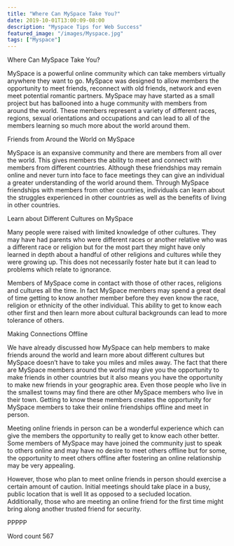 ```yaml
---
title: "Where Can MySpace Take You?"
date: 2019-10-01T13:00:09-08:00
description: "Myspace Tips for Web Success"
featured_image: "/images/Myspace.jpg"
tags: ["Myspace"]
---
```


Where Can MySpace Take You?

MySpace is a powerful online community which can take members virtually anywhere they want to go. MySpace was designed to allow members the opportunity to meet friends, reconnect with old friends, network and even meet potential romantic partners. MySpace may have started as a small project but has ballooned into a huge community with members from around the world. These members represent a variety of different races, regions, sexual orientations and occupations and can lead to all of the members learning so much more about the world around them. 

Friends from Around the World on MySpace

MySpace is an expansive community and there are members from all over the world. This gives members the ability to meet and connect with members from different countries. Although these friendships may remain online and never turn into face to face meetings they can give an individual a greater understanding of the world around them. Through MySpace friendships with members from other countries, individuals can learn about the struggles experienced in other countries as well as the benefits of living in other countries. 

Learn about Different Cultures on MySpace

Many people were raised with limited knowledge of other cultures. They may have had parents who were different races or another relative who was a different race or religion but for the most part they might have only learned in depth about a handful of other religions and cultures while they were growing up. This does not necessarily foster hate but it can lead to problems which relate to ignorance.

Members of MySpace come in contact with those of other races, religions and cultures all the time. In fact MySpace members may spend a great deal of time getting to know another member before they even know the race, religion or ethnicity of the other individual. This ability to get to know each other first and then learn more about cultural backgrounds can lead to more tolerance of others. 

Making Connections Offline

We have already discussed how MySpace can help members to make friends around the world and learn more about different cultures but MySpace doesn’t have to take you miles and miles away. The fact that there are MySpace members around the world may give you the opportunity to make friends in other countries but it also means you have the opportunity to make new friends in your geographic area. Even those people who live in the smallest towns may find there are other MySpace members who live in their town. Getting to know these members creates the opportunity for MySpace members to take their online friendships offline and meet in person. 

Meeting online friends in person can be a wonderful experience which can give the members the opportunity to really get to know each other better. Some members of MySpace may have joined the community just to speak to others online and may have no desire to meet others offline but for some, the opportunity to meet others offline after fostering an online relationship may be very appealing. 

However, those who plan to meet online friends in person should exercise a certain amount of caution. Initial meetings should take place in a busy, public location that is well lit as opposed to a secluded location. Additionally, those who are meeting an online friend for the first time might bring along another trusted friend for security. 

PPPPP

Word count 567


